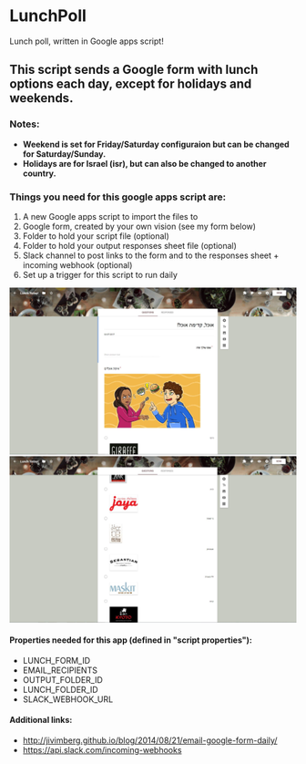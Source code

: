 # LunchPoll
Lunch poll, written in Google apps script!

## This script sends a Google form with lunch options each day, except for holidays and weekends.

### Notes:
* **Weekend is set for Friday/Saturday configuraion but can be changed for Saturday/Sunday.**
* **Holidays are for Israel (isr), but can also be changed to another country.**


### Things you need for this google apps script are:

1. A new Google apps script to import the files to
2. Google form, created by your own vision (see my form below)
3. Folder to hold your script file (optional)
4. Folder to hold your output responses sheet file (optional) 
5. Slack channel to post links to the form and to the responses sheet + incoming webhook (optional)
6. Set up a trigger for this script to run daily


![alt text](screenshots/Form1.JPG "")
![alt text](screenshots/Form2.JPG "")



#### Properties needed for this app (defined in "script properties"):
* LUNCH_FORM_ID
* EMAIL_RECIPIENTS
* OUTPUT_FOLDER_ID
* LUNCH_FOLDER_ID
* SLACK_WEBHOOK_URL

#### Additional links:
* http://jivimberg.github.io/blog/2014/08/21/email-google-form-daily/
* https://api.slack.com/incoming-webhooks


